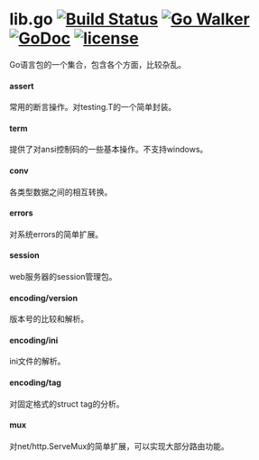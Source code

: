 lib.go [![Build Status](https://travis-ci.org/caixw/lib.go.svg?branch=master)](https://travis-ci.org/caixw/lib.go) [![Go Walker](http://gowalker.org/api/v1/badge)](http://gowalker.org/github.com/caixw/lib.go) [![GoDoc](https://godoc.org/github.com/caixw/lib.go/assert?status.svg)](https://godoc.org/github.com/caixw/lib.go) [![license](http://img.shields.io/badge/license-MIT-red.svg?style=flat)](https://github.com/caixw/lib.go/blob/master/LICENSE)
=====

Go语言包的一个集合，包含各个方面，比较杂乱。

#### assert
常用的断言操作。对testing.T的一个简单封装。

#### term
提供了对ansi控制码的一些基本操作。不支持windows。

#### conv
各类型数据之间的相互转换。

#### errors
对系统errors的简单扩展。

#### session
web服务器的session管理包。

#### encoding/version
版本号的比较和解析。

#### encoding/ini
ini文件的解析。

#### encoding/tag
对固定格式的struct tag的分析。

#### mux
对net/http.ServeMux的简单扩展，可以实现大部分路由功能。
